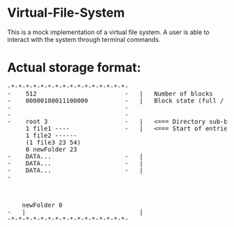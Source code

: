 # Virtual-File-System
This is a mock implementation of a virtual file system. A user is able to interact with the system through terminal commands.

# Actual storage format:
<pre>
-*-*-*-*-*-*-*-*-*-*-*-*-*-*-*-*-
-    512                        -   |   Number of blocks            |       Metadata section
-    00000100011100000          -   |   Block state (full / empty)  |     < ======
-                               -
-                               -
-    root 3                     -   |   <=== Directory sub-block    |
     1 file1 ----               -   |   <=== Start of entries
     1 file2 ------
     (1 file3 23 54)
     0 newFolder 23
-    DATA...                    -   |                               |       Data section
-    DATA...                    -   |                               |           ||
-    DATA...                    -   |                               |   < ========
-            



    newFolder 0
-   |                               |
-*-*-*-*-*-*-*-*-*-*-*-*-*-*-*-*-       
</pre>